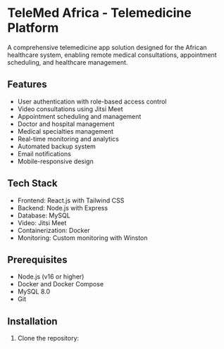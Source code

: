 # TeleMed Africa - Telemedicine Platform

A comprehensive telemedicine app solution designed for the African healthcare system, enabling remote medical consultations, appointment scheduling, and healthcare management.

## Features

- User authentication with role-based access control
- Video consultations using Jitsi Meet
- Appointment scheduling and management
- Doctor and hospital management
- Medical specialties management
- Real-time monitoring and analytics
- Automated backup system
- Email notifications
- Mobile-responsive design

## Tech Stack

- Frontend: React.js with Tailwind CSS
- Backend: Node.js with Express
- Database: MySQL
- Video: Jitsi Meet
- Containerization: Docker
- Monitoring: Custom monitoring with Winston

## Prerequisites

- Node.js (v16 or higher)
- Docker and Docker Compose
- MySQL 8.0
- Git

## Installation

1. Clone the repository: 